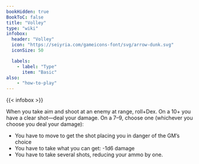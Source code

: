 ```yaml
---
bookHidden: true
BookToC: false
title: "Volley"
type: "wiki"
infobox:
  header: "Volley"
  icon: "https://seiyria.com/gameicons-font/svg/arrow-dunk.svg"
  iconSize: 50

  labels:
    - label: "Type"
      item: "Basic"
also:
    - "how-to-play"
---
```


{{< infobox >}}

When you take aim and shoot at an enemy at range, roll+Dex. On a 10+ you have a clear shot—deal your damage. On a 7–9, choose one (whichever you choose you deal your damage):
- You have to move to get the shot placing you in danger of the GM’s choice
- You have to take what you can get: -1d6 damage
- You have to take several shots, reducing your ammo by one.